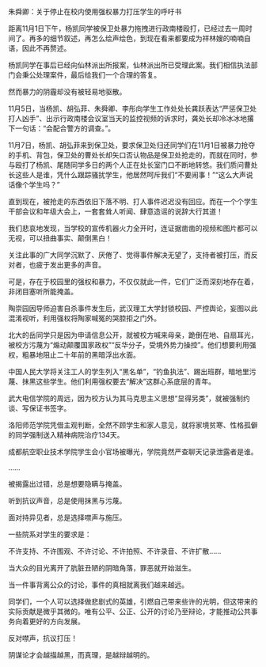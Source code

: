 
朱舜卿：关于停止在校内使用强权暴力打压学生的呼吁书


距离11月1日下午，杨凯同学被保卫处暴力拖拽进行政南楼殴打，已经过去一周时间了。再多的细节叙述，再怎么绘声绘色，到现在看来都要成为祥林嫂的喃喃自语，因此不再赘述。

杨凯同学在事后已经向仙林派出所报案，仙林派出所已受理此案。我们相信执法部门会秉公处理案件，最后给我们一个合理的答复。

然而暴力的阴霾却没有被轻易地驱散。

11月5日，当杨凯、胡弘菲、朱舜卿、李彤向学生工作处处长龚跃表达“严惩保卫处打人凶手”、出示行政南楼会议室当天的监控视频的诉求时，龚处长却冷冰冰地撂下一句话：“会配合警方的调查。”。

11月7日，杨凯、胡弘菲来到保卫处，要求保卫处归还同学们在11月1日被暴力抢夺的手机、背包，保卫处的曹处长却矢口否认物品是保卫处抢走的，而就在同时，参与殴打了杨凯、尾随同学多日的两个人正在处长室门口不断地转悠。我们质问曹处长这些人是谁，凭什么跟踪骚扰学生，他居然呵斥我们“不要闹事！”“这么大声说话像个学生吗？”

直到现在，被抢走的东西依旧下落不明、打人事件迟迟没有回应。而在一个个学生干部会议和年级大会上，一套套耸人听闻、肆意造谣的说辞大行其道！

我们悲哀地发现，当学校的宣传机器火力全开时，连证据凿凿的视频和图片都可以无视，可以扭曲事实、颠倒黑白！

关注此事的广大同学沉默了、厌倦了、觉得事件解决无望了，支持者被打压，而反对者，也疲于发出更多的声音。

可是，存在于校园里的强权和暴力，不仅仅就此一件，它们广泛而深刻地存在着，非闭目塞听所能掩盖。

陶崇园因导师迫害自杀事件发生后，武汉理工大学封锁校园、严控舆论，妄图以此混淆视听，利用强权将陶家喊冤的哭腔拒之门外。

北大的岳同学只是因为申请信息公开，就被校方喊来母亲，跪倒在地、自扇耳光，被校方污蔑为“煽动颠覆国家政权”“反华分子，受境外势力操控”。他们想要利用强权，粗暴地阻止二十年前的黑暗浮出水面。

中国人民大学将关注工人的学生列入“黑名单”，“钓鱼执法”、踢出班群，暗地里污蔑、抹黑这些学生。他们利用强权要去“解决”这群心系底层的青年。

武大电信学院的周远，因为校方认为其马克思主义思想“显得另类”，就被强制约谈、写保证书签字。

洛阳师范学院凭借主观判断，全然不顾学生和家人意见，就将家境贫寒、性格孤僻的同学强制送入精神病院治疗134天。

成都航空职业技术学院学生会小官场被曝光，学院竟然严查聊天记录泄露者是谁。

……

被揭露出过错，总是想要隐瞒与掩盖。

听到抗议声音，总是使用抹黑与污蔑。

面对持异见者，总是选择噤声与施压。

 

一些院系对学生的要求是：

不许支持、不许围观、不许讨论、不许拍照、不许录音、不许扩散……

 

当大众的目光离开了肮脏丑陋的阴暗角落，罪恶就开始滋生。

当一件事背离公众的讨论，事件的真相就离我们越来越远。

 

同学们，一个人可以选择做悲剧式的英雄，引燃自己带来些许的光明，但这带来的实际贡献是微乎其微的。唯有公平、公正、公开的讨论乃至辩论，才能推动公共事务向着更好的方向发展。

 

反对噤声，抗议打压！

阴谋论才会越描越黑，而真理，是越辩越明的。

 
